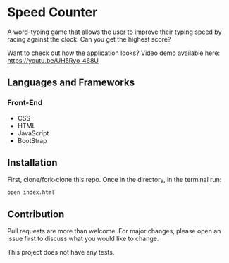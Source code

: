 # Speed Counter

A word-typing game that allows the user to improve their typing speed by racing against the clock. Can you get the highest score?

Want to check out how the application looks? Video demo available here: https://youtu.be/UH5Ryo_468U

## Languages and Frameworks
### Front-End
* CSS
* HTML
* JavaScript
* BootStrap

## Installation
First, clone/fork-clone this repo. Once in the directory, in the terminal run:

```
open index.html
```

## Contribution
Pull requests are more than welcome. For major changes, please open an issue first to discuss what you would like to change.

This project does not have any tests.
